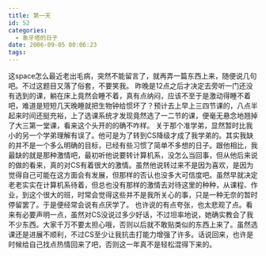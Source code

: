 ```yaml
---
title: 第一天
id: 52
categories:
  - 象牙塔的日子
date: 2006-09-05 00:06:23
tags:
---
```


 这space怎么最近老出毛病，突然不能留言了，就再弄一篇东西上来，随便说几句吧。不过这题目又落了俗套，不要笑我。
 昨晚是12点之后才决定去旁听一门还没有选到的课，躺在床上竟然会睡不着，真有点纳闷，应该不至于是激动得睡不着吧，难道是短短几天晚睡就把生物钟给惯坏了？预计去上早上三四节课的，八点半起来时间还挺充裕，上了选课系统才发现竟然选了一二节的课，便毫无悬念地翘掉了大三第一堂课，看来这个头开的的确不咋样。
 关于那个准学弟，显然暂时比我小的另一个学弟理解有误了。他可是为了转到CS降级才成了我学弟的。其实我缺的并不是一个多么明确的目标，已经有些习惯了简单不多想的日子。跟他相比，我最缺的就是那种激情吧，最初听他说要转计算机系，没怎么当回事，但从他后来说的做的看来，真的对CS有着很大的激情。虽然他说转过来不是因为喜欢，是因为觉得自己可能在这方面会有发展，但那样的否认也没多大可信度吧。虽然早就决定老老实实在计算机系待着，但总也没有那样的激情去对待这里的种种，从课程、作业，到这个很大的班，时常会觉得这些并不是我所关心的事，只是一种无奈的暂时停留罢了。于是便经常会说有点厌学了。
 也许说的有点夸张，也太悲观了点。看来有必要声明一点，虽然对CS没说过多少好话，不过坦率地说，她确实教会了我不少东西。大家千万不要太担心哦，否则以后就不敢贴类似的东西上来了。虽然选课还是进展不顺利，不过CS至少让我抗击打能力增强了许多。话说回来，也许是时候给自己找点热情回来了吧，否则这一年真不是轻松混得下来的。
